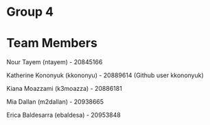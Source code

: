 # Group 4 
# Team Members
Nour Tayem (ntayem) - 20845166

Katherine Kononyuk (kkononyu) - 20889614 (Github user kkononyuk)

Kiana Moazzami (k3moazza) - 20886181

Mia Dallan (m2dallan) - 20938665

Erica Baldesarra (ebaldesa) - 20953848
